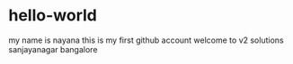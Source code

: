# hello-world
my name is nayana
this is my first github account
welcome to v2 solutions
sanjayanagar
bangalore
